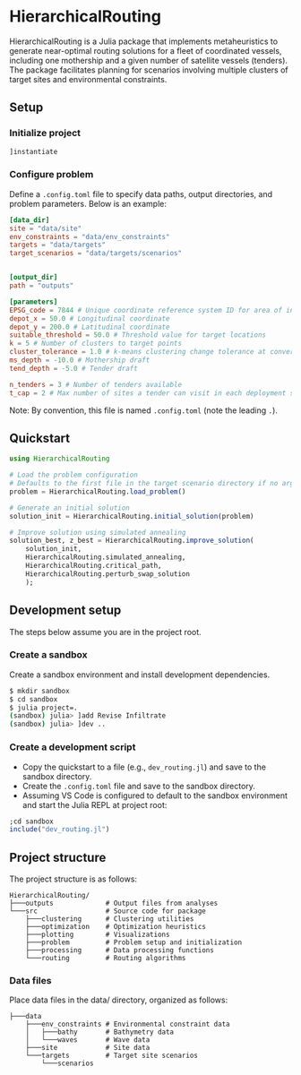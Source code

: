 # HierarchicalRouting

HierarchicalRouting is a Julia package that implements metaheuristics to generate
near-optimal routing solutions for a fleet of coordinated vessels, including one mothership
and a given number of satellite vessels (tenders).
The package facilitates planning for scenarios involving multiple clusters of target sites
and environmental constraints.

## Setup

### Initialize project

```julia
]instantiate
```

### Configure problem

Define a `.config.toml` file to specify data paths, output directories, and problem
parameters. Below is an example:

```toml
[data_dir]
site = "data/site"
env_constraints = "data/env_constraints"
targets = "data/targets"
target_scenarios = "data/targets/scenarios"


[output_dir]
path = "outputs"

[parameters]
EPSG_code = 7844 # Unique coordinate reference system ID for area of interest
depot_x = 50.0 # Longitudinal coordinate
depot_y = 200.0 # Latitudinal coordinate
suitable_threshold = 50.0 # Threshold value for target locations
k = 5 # Number of clusters to target points
cluster_tolerance = 1.0 # k-means clustering change tolerance at convergence
ms_depth = -10.0 # Mothership draft
tend_depth = -5.0 # Tender draft

n_tenders = 3 # Number of tenders available
t_cap = 2 # Max number of sites a tender can visit in each deployment sortie
```

Note: By convention, this file is named `.config.toml` (note the leading `.`).

## Quickstart

```julia
using HierarchicalRouting

# Load the problem configuration
# Defaults to the first file in the target scenario directory if no argument is passed.
problem = HierarchicalRouting.load_problem()

# Generate an initial solution
solution_init = HierarchicalRouting.initial_solution(problem)

# Improve solution using simulated annealing
solution_best, z_best = HierarchicalRouting.improve_solution(
    solution_init,
    HierarchicalRouting.simulated_annealing,
    HierarchicalRouting.critical_path,
    HierarchicalRouting.perturb_swap_solution
    );
```

## Development setup

The steps below assume you are in the project root.

### Create a sandbox

Create a sandbox environment and install development dependencies.

```bash
$ mkdir sandbox
$ cd sandbox
$ julia project=.
(sandbox) julia> ]add Revise Infiltrate
(sandbox) julia> ]dev ..
```

### Create a development script

- Copy the quickstart to a file (e.g., `dev_routing.jl`) and save to the sandbox directory.
- Create the `.config.toml` file and save to the sandbox directory.
- Assuming VS Code is configured to default to the sandbox environment and start the
Julia REPL at project root:

```julia
;cd sandbox
include("dev_routing.jl")
```

## Project structure

The project structure is as follows:

```code
HierarchicalRouting/
├───outputs             # Output files from analyses
└───src                 # Source code for package
    ├───clustering      # Clustering utilities
    ├───optimization    # Optimization heuristics
    ├───plotting        # Visualizations
    ├───problem         # Problem setup and initialization
    ├───processing      # Data processing functions
    └───routing         # Routing algorithms
```

### Data files

Place data files in the data/ directory, organized as follows:

```
├───data
    ├───env_constraints # Environmental constraint data
    │   ├───bathy       # Bathymetry data
    │   └───waves       # Wave data
    ├───site            # Site data
    └───targets         # Target site scenarios
        └───scenarios
```
